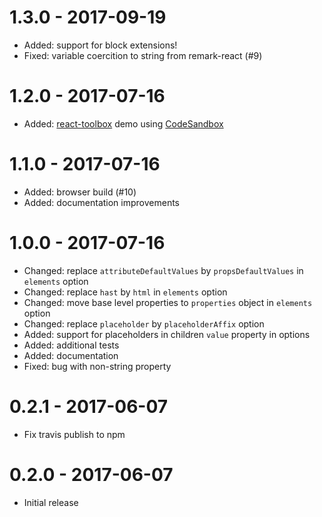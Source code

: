 # 1.3.0 - 2017-09-19

- Added: support for block extensions!
- Fixed: variable coercition to string from remark-react (#9)

# 1.2.0 - 2017-07-16

- Added: [react-toolbox](http://react-toolbox.com/) demo using [CodeSandbox](https://codesandbox.io)

# 1.1.0 - 2017-07-16

- Added: browser build (#10)
- Added: documentation improvements

# 1.0.0 - 2017-07-16

- Changed: replace `attributeDefaultValues` by `propsDefaultValues` in `elements` option
- Changed: replace `hast` by `html` in `elements` option
- Changed: move base level properties to `properties` object in `elements` option
- Changed: replace `placeholder` by `placeholderAffix` option
- Added: support for placeholders in children `value` property in options
- Added: additional tests
- Added: documentation
- Fixed: bug with non-string property

# 0.2.1 - 2017-06-07

- Fix travis publish to npm

# 0.2.0 - 2017-06-07

- Initial release
